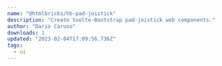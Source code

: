 ```yaml
---
name: "@htmlbricks/hb-pad-joistick"
description: "Create Svelte-Bootstrap pad-joistick web components."
author: "Dario Caruso"
downloads: 1
updated: "2023-02-04T17:09:56.736Z"
tags: 
  - ui
---
```

